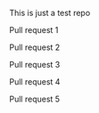 This is just a test repo

Pull request 1

Pull request 2

Pull request 3

Pull request 4

Pull request 5
